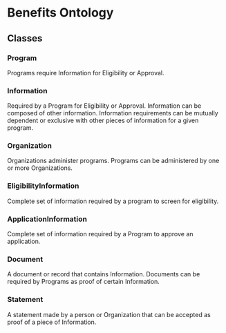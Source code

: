 # Benefits Ontology


## Classes

### Program
Programs require Information for Eligibility or Approval.

### Information
Required by a Program for Eligibility or Approval.
Information can be composed of other information.
Information requirements can be mutually dependent or exclusive with other pieces of information for a given program.

### Organization
Organizations administer programs. Programs can be administered by one or more Organizations.

### EligibilityInformation
Complete set of information required by a program to screen for eligibility.

### ApplicationInformation
Complete set of information required by a Program to approve an application.

### Document
A document or record that contains Information. Documents can be required by Programs as proof of certain Information. 

### Statement
A statement made by a person or Organization that can be accepted as proof of a piece of Information.
